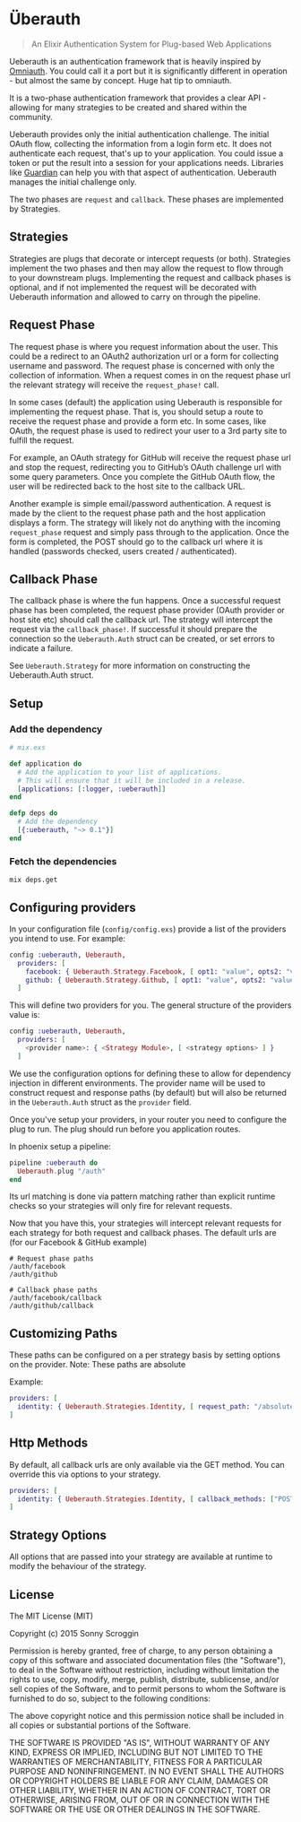 # Überauth

> An Elixir Authentication System for Plug-based Web Applications

Ueberauth is an authentication framework that is heavily inspired by [Omniauth](https://github.com/intridea/omniauth).
You could call it a port but it is significantly different in operation - but almost the same by concept. Huge hat tip to omniauth.

It is a two-phase authentication framework that provides a clear API - allowing for many strategies to be created and shared within the community.

Ueberauth provides only the initial authentication challenge. The initial OAuth flow, collecting the information from a login form etc. It does not authenticate each request, that's up to your application. You could issue a token or put the result into a session for your applications needs. Libraries like [Guardian](https://github.com/hassox/guardian) can help you with that aspect of authentication. Ueberauth manages the initial challenge only.

The two phases are `request` and `callback`. These phases are implemented by Strategies.

## Strategies

Strategies are plugs that decorate or intercept requests (or both).
Strategies implement the two phases and then may allow the request to flow through to your downstream plugs.
Implementing the request and callback phases is optional, and if not implemented the request will be decorated with Ueberauth information
and allowed to carry on through the pipeline.

## Request Phase

The request phase is where you request information about the user. This could be a redirect to an OAuth2 authorization url
or a form for collecting username and password. The request phase is concerned with
only the collection of information. When a request comes in on the request phase url the relevant strategy will receive the `request_phase!` call.

In some cases (default) the application using Ueberauth is responsible for implementing the request phase.
That is, you should setup a route to receive the request phase and provide a form etc.
In some cases, like OAuth, the request phase is used to redirect your user to a 3rd party site to fulfill the request.

For example, an OAuth strategy for GitHub will receive the request phase url and stop the request, redirecting you to GitHub’s OAuth challenge url with some query parameters.
Once you complete the GitHub OAuth flow, the user will be redirected back to the host site to the callback URL.

Another example is simple email/password authentication.
A request is made by the client to the request phase path and the host application displays a form.
The strategy will likely not do anything with the incoming `request_phase` request and simply pass through to the application.
Once the form is completed, the POST should go to the callback url where it is handled (passwords checked, users created / authenticated).

## Callback Phase

The callback phase is where the fun happens. Once a successful request phase has been completed, the request phase provider (OAuth provider or host site etc)
should call the callback url. The strategy will intercept the request via the `callback_phase!`. If successful it should prepare the connection so the `Ueberauth.Auth` struct can be created, or set errors to indicate a failure.

See `Ueberauth.Strategy` for more information on constructing the Ueberauth.Auth struct.

## Setup

### Add the dependency

```elixir
# mix.exs

def application do
  # Add the application to your list of applications.
  # This will ensure that it will be included in a release.
  [applications: [:logger, :ueberauth]]
end

defp deps do
  # Add the dependency
  [{:ueberauth, "~> 0.1"}]
end
```

### Fetch the dependencies

```shell
mix deps.get
```

## Configuring providers

In your configuration file (`config/config.exs`) provide a list of the providers you intend to use. For example:

```elixir
config :ueberauth, Ueberauth,
  providers: [
    facebook: { Ueberauth.Strategy.Facebook, [ opt1: "value", opts2: "value" ] },
    github: { Ueberauth.Strategy.Github, [ opt1: "value", opts2: "value" ] }
  ]
```

This will define two providers for you. The general structure of the providers value is:

```elixir
config :ueberauth, Ueberauth,
  providers: [
    <provider name>: { <Strategy Module>, [ <strategy options> ] }
  ]
```

We use the configuration options for defining these to allow for dependency injection in different environments.
The provider name will be used to construct request and response paths (by default) but will also be returned in the
`Ueberauth.Auth` struct as the `provider` field.

Once you've setup your providers, in your router you need to configure the plug to run. The plug should run before you application routes.

In phoenix setup a pipeline:

```elixir
pipeline :ueberauth do
  Ueberauth.plug "/auth"
end
```

Its url matching is done via pattern matching rather than explicit runtime checks so your strategies will only fire for relevant requests.

Now that you have this, your strategies will intercept relevant requests for each strategy for both request and callback phases. The default urls are (for our Facebook & GitHub example)

```
# Request phase paths
/auth/facebook
/auth/github

# Callback phase paths
/auth/facebook/callback
/auth/github/callback
```

## Customizing Paths

These paths can be configured on a per strategy basis by setting options on the provider.
Note: These paths are absolute

Example:

```elixir
providers: [
  identity: { Ueberauth.Strategies.Identity, [ request_path: "/absolute/path", callback_path: "/absolute_path" ] }
]
```

## Http Methods

By default, all callback urls are only available via the GET method. You can override this via options to your strategy.

```elixir
providers: [
  identity: { Ueberauth.Strategies.Identity, [ callback_methods: ["POST"] ] }
]
```

## Strategy Options

All options that are passed into your strategy are available at runtime to modify the behaviour of the strategy.

## License

The MIT License (MIT)

Copyright (c) 2015 Sonny Scroggin

Permission is hereby granted, free of charge, to any person obtaining a copy
of this software and associated documentation files (the "Software"), to deal
in the Software without restriction, including without limitation the rights
to use, copy, modify, merge, publish, distribute, sublicense, and/or sell
copies of the Software, and to permit persons to whom the Software is
furnished to do so, subject to the following conditions:

The above copyright notice and this permission notice shall be included in all
copies or substantial portions of the Software.

THE SOFTWARE IS PROVIDED "AS IS", WITHOUT WARRANTY OF ANY KIND, EXPRESS OR
IMPLIED, INCLUDING BUT NOT LIMITED TO THE WARRANTIES OF MERCHANTABILITY,
FITNESS FOR A PARTICULAR PURPOSE AND NONINFRINGEMENT. IN NO EVENT SHALL THE
AUTHORS OR COPYRIGHT HOLDERS BE LIABLE FOR ANY CLAIM, DAMAGES OR OTHER
LIABILITY, WHETHER IN AN ACTION OF CONTRACT, TORT OR OTHERWISE, ARISING FROM,
OUT OF OR IN CONNECTION WITH THE SOFTWARE OR THE USE OR OTHER DEALINGS IN THE
SOFTWARE.
